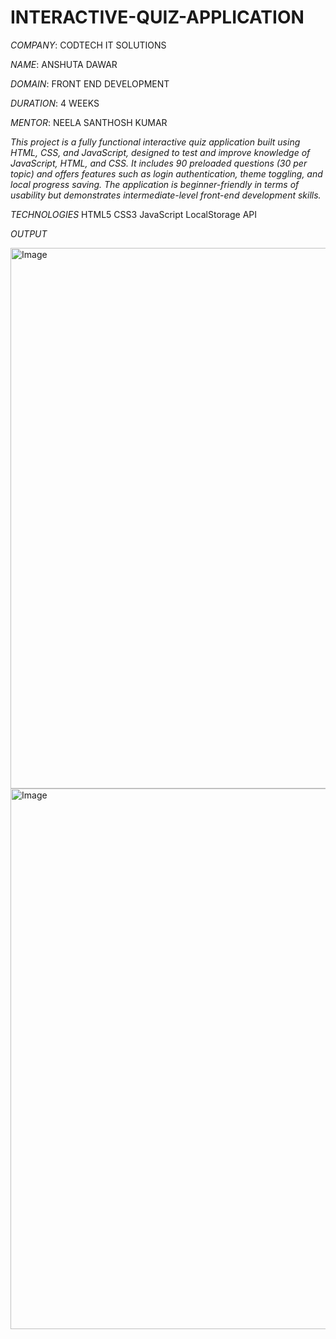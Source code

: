 # INTERACTIVE-QUIZ-APPLICATION

*COMPANY*: CODTECH IT SOLUTIONS

*NAME*: ANSHUTA DAWAR

*DOMAIN*: FRONT END DEVELOPMENT

*DURATION*: 4 WEEKS

*MENTOR*: NEELA SANTHOSH KUMAR

*This project is a fully functional interactive quiz application built using HTML, CSS, and JavaScript, designed to test and improve knowledge of JavaScript, HTML, and CSS. It includes 90 preloaded questions (30 per topic) and offers features such as login authentication, theme toggling, and local progress saving. The application is beginner-friendly in terms of usability but demonstrates intermediate-level front-end development skills.*


*TECHNOLOGIES*
HTML5 
CSS3
JavaScript
LocalStorage API 


*OUTPUT*

<img width="1894" height="865" alt="Image" src="https://github.com/user-attachments/assets/a475be51-bb56-4e62-9111-c71e1031ad1d" />

<img width="1894" height="865" alt="Image" src="https://github.com/user-attachments/assets/a475be51-bb56-4e62-9111-c71e1031ad1d" />
